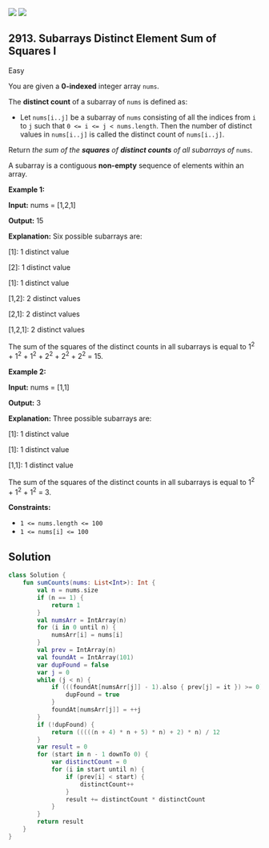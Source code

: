 [![](https://img.shields.io/github/stars/javadev/LeetCode-in-Kotlin?label=Stars&style=flat-square)](https://github.com/javadev/LeetCode-in-Kotlin)
[![](https://img.shields.io/github/forks/javadev/LeetCode-in-Kotlin?label=Fork%20me%20on%20GitHub%20&style=flat-square)](https://github.com/javadev/LeetCode-in-Kotlin/fork)

## 2913\. Subarrays Distinct Element Sum of Squares I

Easy

You are given a **0-indexed** integer array `nums`.

The **distinct count** of a subarray of `nums` is defined as:

*   Let `nums[i..j]` be a subarray of `nums` consisting of all the indices from `i` to `j` such that `0 <= i <= j < nums.length`. Then the number of distinct values in `nums[i..j]` is called the distinct count of `nums[i..j]`.

Return _the sum of the **squares** of **distinct counts** of all subarrays of_ `nums`.

A subarray is a contiguous **non-empty** sequence of elements within an array.

**Example 1:**

**Input:** nums = [1,2,1]

**Output:** 15

**Explanation:** Six possible subarrays are: 

[1]: 1 distinct value 

[2]: 1 distinct value 

[1]: 1 distinct value 

[1,2]: 2 distinct values 

[2,1]: 2 distinct values 

[1,2,1]: 2 distinct values 

The sum of the squares of the distinct counts in all subarrays is equal to 1<sup>2</sup> + 1<sup>2</sup> + 1<sup>2</sup> + 2<sup>2</sup> + 2<sup>2</sup> + 2<sup>2</sup> = 15.

**Example 2:**

**Input:** nums = [1,1]

**Output:** 3

**Explanation:** Three possible subarrays are: 

[1]: 1 distinct value 

[1]: 1 distinct value 

[1,1]: 1 distinct value 

The sum of the squares of the distinct counts in all subarrays is equal to 1<sup>2</sup> + 1<sup>2</sup> + 1<sup>2</sup> = 3.

**Constraints:**

*   `1 <= nums.length <= 100`
*   `1 <= nums[i] <= 100`

## Solution

```kotlin
class Solution {
    fun sumCounts(nums: List<Int>): Int {
        val n = nums.size
        if (n == 1) {
            return 1
        }
        val numsArr = IntArray(n)
        for (i in 0 until n) {
            numsArr[i] = nums[i]
        }
        val prev = IntArray(n)
        val foundAt = IntArray(101)
        var dupFound = false
        var j = 0
        while (j < n) {
            if (((foundAt[numsArr[j]] - 1).also { prev[j] = it }) >= 0) {
                dupFound = true
            }
            foundAt[numsArr[j]] = ++j
        }
        if (!dupFound) {
            return (((((n + 4) * n + 5) * n) + 2) * n) / 12
        }
        var result = 0
        for (start in n - 1 downTo 0) {
            var distinctCount = 0
            for (i in start until n) {
                if (prev[i] < start) {
                    distinctCount++
                }
                result += distinctCount * distinctCount
            }
        }
        return result
    }
}
```